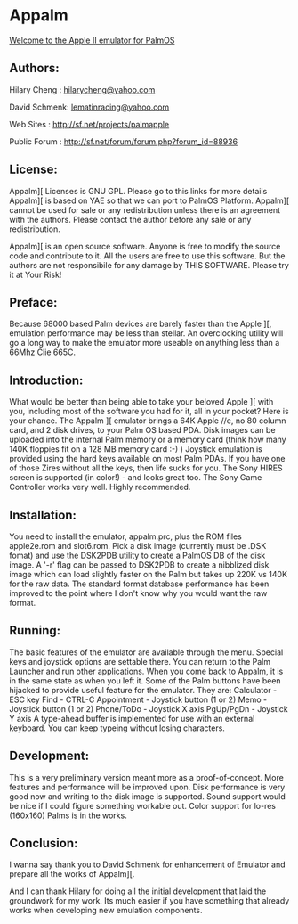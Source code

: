 # Appalm

[Welcome to the Apple II emulator for PalmOS](https://raw.github.com/dschmenk/Appalm/master/html/PalmApple.html)

## Authors:

Hilary Cheng : hilarycheng@yahoo.com

David Schmenk: lematinracing@yahoo.com

Web Sites    : http://sf.net/projects/palmapple

Public Forum : http://sf.net/forum/forum.php?forum_id=88936

## License:
Appalm][ Licenses is GNU GPL. Please go to this links for more
details Appalm][ is based on YAE so that we can port to PalmOS
Platform. Appalm][ cannot be used for sale or any redistribution
unless there is an agreement with the authors. Please contact
the author before any sale or any redistribution.

Appalm][ is an open source software.  Anyone is free to modify
the source code and contribute to it. All the users are free to
use this software. But the authors are not responsibile for any
damage by THIS SOFTWARE. Please try it at Your Risk!

## Preface:
Because  68000  based  Palm  devices are barely faster than the
Apple  ][,  emulation  performance may be less than stellar. An
overclocking  utility  will  go a long way to make the emulator
more useable on anything less than a 66Mhz Clie 665C.

## Introduction:
What would be better than being able to take your beloved Apple
][ with you, including most of the software you had for it, all
in  your  pocket?  Here  is your chance. The Appalm ][ emulator
brings  a  64K Apple //e, no 80 column card, and 2 disk drives,
to your Palm OS based PDA. Disk images can be uploaded into the
internal  Palm  memory  or  a  memory card (think how many 140K
floppies  fit  on a 128 MB memory card :-) ) Joystick emulation
is provided using the hard keys available on most Palm PDAs. If
you  have  one  of  those Zires without all the keys, then life
sucks for you. The Sony HIRES screen is supported (in color!) -
and  looks great too. The Sony Game Controller works very well.
Highly recommended.

## Installation:
You  need  to  install  the  emulator, appalm.prc, plus the ROM
files  apple2e.rom  and slot6.rom. Pick a disk image (currently
must  be  .DSK  fomat)  and use the DSK2PDB utility to create a
PalmOS  DB  of  the  disk  image.  A '-r' flag can be passed to
DSK2PDB  to  create  a  nibblized  disk  image  which  can load
slightly  faster  on the Palm but takes up 220K vs 140K for the
raw  data.  The  standard  format database performance has been
improved to the point where I don't know why you would want the
raw format.

## Running:
The  basic  features  of the emulator are available through the
menu. Special keys and joystick options are settable there. You
can  return  to  the  Palm Launcher and run other applications.
When  you  come back to Appalm, it is in the same state as when
you  left  it.  Some  of the Palm buttons have been hijacked to
provide useful feature for the emulator. They are:
	Calculator	- ESC key
	Find		- CTRL-C
	Appointment	- Joystick button (1 or 2)
	Memo		- Joystick button (1 or 2)
	Phone/ToDo	- Joystick X axis
	PgUp/PgDn	- Joystick Y axis
A  type-ahead  buffer  is  implemented for use with an external
keyboard. You can keep typeing without losing characters.

## Development:
This   is   a   very   preliminary  version  meant  more  as  a
proof-of-concept.   More   features  and  performance  will  be
improved upon. Disk performance is very good now and writing to
the  disk  image is supported. Sound support would be nice if I
could  figure  something workable out. Color support for lo-res
(160x160) Palms is in the works.

## Conclusion:
I wanna say thank you to David Schmenk for enhancement of Emulator
and prepare all the works of Appalm][.

And  I  can  thank Hilary for doing all the initial development
that  laid  the  groundwork for my work. Its much easier if you
have something that already works when developing new emulation
components.


